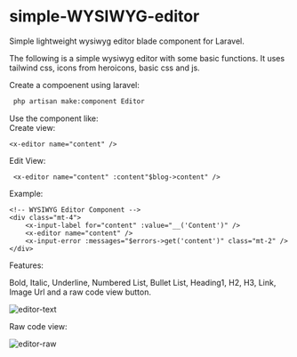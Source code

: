 # simple-WYSIWYG-editor
Simple lightweight wysiwyg editor blade component for Laravel.

The following is a simple wysiwyg editor with some basic functions.
It uses tailwind css, icons from heroicons, basic css and js.

Create a compoenent using laravel:
```bash
 php artisan make:component Editor
```

Use the component like: </br>
Create view:
 ```blade 
 <x-editor name="content" />
 ``` 
Edit View:
```blade 
 <x-editor name="content" :content"$blog->content" />
 ```
Example:
```blade
<!-- WYSIWYG Editor Component -->
<div class="mt-4">
    <x-input-label for="content" :value="__('Content')" />
    <x-editor name="content" />
    <x-input-error :messages="$errors->get('content')" class="mt-2" />
</div>
```

Features:

Bold, Italic, Underline, Numbered List, Bullet List, Heading1, H2, H3, Link, Image Url and a raw code view button.

![editor-text](https://github.com/user-attachments/assets/644a7bf2-4b4b-4717-b63c-468b8a504609)

Raw code view:

![editor-raw](https://github.com/user-attachments/assets/1eda997f-a6ec-494b-bbc3-666383043ad5)

